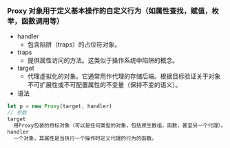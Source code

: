 ### Proxy 对象用于定义基本操作的自定义行为（如属性查找，赋值，枚举，函数调用等）

- handler
  - 包含陷阱（traps）的占位符对象。
- traps
  - 提供属性访问的方法。这类似于操作系统中陷阱的概念。
- target
  - 代理虚拟化的对象。它通常用作代理的存储后端。根据目标验证关于对象不可扩展性或不可配置属性的不变量（保持不变的语义）。
- 语法

```javascript
let p = new Proxy(target, handler)
// 参数
target
  用Proxy包装的目标对象（可以是任何类型的对象，包括原生数组，函数，甚至另一个代理）。
handler
  一个对象，其属性是当执行一个操作时定义代理的行为的函数。
```

